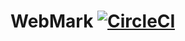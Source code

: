 # WebMark [![CircleCI](https://circleci.com/gh/Tunous/WebMark.svg?style=svg)](https://circleci.com/gh/Tunous/WebMark)
